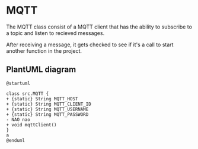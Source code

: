 # MQTT

The MQTT class consist of a MQTT client that has the ability to subscribe to a topic 
and listen to recieved messages. 

After receiving a message, it gets checked to see if it's a call to start another function in the project.

## PlantUML diagram

```puml
@startuml

class src.MQTT {
+ {static} String MQTT_HOST
+ {static} String MQTT_CLIENT_ID
+ {static} String MQTT_USERNAME
+ {static} String MQTT_PASSWORD
- NAO nao
+ void mqttClient()
}
a
@enduml
```
